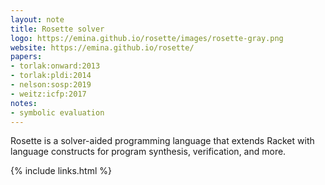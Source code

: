 ```yaml
---
layout: note
title: Rosette solver
logo: https://emina.github.io/rosette/images/rosette-gray.png
website: https://emina.github.io/rosette/
papers:
- torlak:onward:2013
- torlak:pldi:2014
- nelson:sosp:2019
- weitz:icfp:2017
notes:
- symbolic evaluation
---
```


Rosette is a solver-aided programming language that extends Racket with
language constructs for program synthesis, verification, and more.

{% include links.html %}
